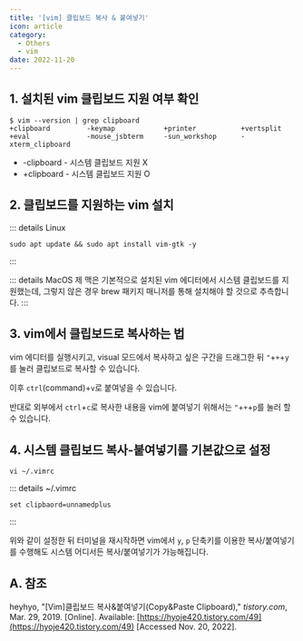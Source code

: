 ```yaml
---
title: '[vim] 클립보드 복사 & 붙여넣기'
icon: article
category:
  - Others
  - vim
date: 2022-11-20
---
```


## 1. 설치된 vim 클립보드 지원 여부 확인
```:no-line-numbers
$ vim --version | grep clipboard
+clipboard         -keymap            +printer           +vertsplit
+eval              -mouse_jsbterm     -sun_workshop      -xterm_clipboard
```

- -clipboard - 시스템 클립보드 지원 X
- +clipboard - 시스템 클립보드 지원 O

## 2. 클립보드를 지원하는 vim 설치
::: details Linux
```sh:no-line-numbers
sudo apt update && sudo apt install vim-gtk -y
```
:::

::: details MacOS
제 맥은 기본적으로 설치된 vim 에디터에서 시스템 클립보드를 지원했는데, 그렇지 않은 경우 brew 패키지 매니저를 통해 설치해야 할 것으로 추측합니다.
:::

## 3. vim에서 클립보드로 복사하는 법
vim 에디터를 실행시키고, visual 모드에서 복사하고 싶은 구간을 드래그한 뒤 `"`+`+`+`y`를 눌러 클립보드로 복사할 수 있습니다.

이후 `ctrl`(command)+`v`로 붙여넣을 수 있습니다.

반대로 외부에서 `ctrl`+`c`로 복사한 내용을 vim에 붙여넣기 위해서는 `"`+`+`+`p`를 눌러 할 수 있습니다.

## 4. 시스템 클립보드 복사-붙여넣기를 기본값으로 설정
```:no-line-numbers
vi ~/.vimrc
```

::: details ~/.vimrc
```:no-line-numbers
set clipbaord=unnamedplus
```
:::

위와 같이 설정한 뒤 터미널을 재시작하면 vim에서 `y`, `p` 단축키를 이용한 복사/붙여넣기를 수행해도 시스템 어디서든 복사/붙여넣기가 가능해집니다.

## A. 참조
heyhyo, "[Vim]클립보드 복사&붙여넣기(Copy&Paste Clipboard)," *tistory.com*, Mar. 29, 2019. [Online]. Available: [https://hyoje420.tistory.com/49](https://hyoje420.tistory.com/49) [Accessed Nov. 20, 2022].
